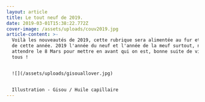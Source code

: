 ```yaml
---
layout: article
title: Le tout neuf de 2019.
date: 2019-03-01T15:38:22.772Z
cover-image: /assets/uploads/couv2019.jpg
article-content: >-
  Voilà les nouveautés de 2019, cette rubrique sera alimentée au fur et à mesure
  de cette année. 2019 l'année du neuf et l'année de la meuf surtout, ne pas
  attendre le 8 Mars pour mettre en avant qui on est, bonne suite de visite à
  tous !


  ![](/assets/uploads/gisouallover.jpg)


  Illustration - Gisou / Huile capillaire
---
```


